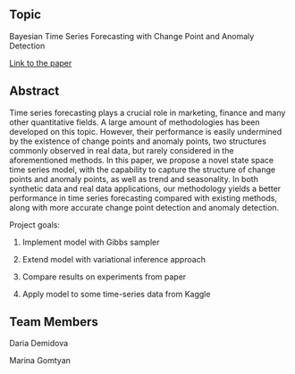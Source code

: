 ## Topic

Bayesian Time Series Forecasting with Change Point and Anomaly Detection

[Link to the paper](https://17a11ed1-a-62cb3a1a-s-sites.googlegroups.com/site/nipsts2017/NIPS_2017_TSW_paper_12.pdf?attachauth=ANoY7coz2w2i1MR63_W8_49OkiKIeN8rYF5YlbRPOACxEfnp0mtP2NxXwbrW7dnGe4rJPu6eIHmDO44wgLNi5WSyVnOGfPKA2f9IOWHG1VQIz06GzgHSz_k3rFLy_VHtRJ1DSvaPR7fT3SMDG_zzprg4zHoQoENkvnHXqOGz_bH0bCVErZnrGoJB3HDa-k3FrEAiKqySnD5YbOC8S7OuVoLN_8Nj0qYfxmzyjGtq_teg3Ftvz-iEsrE%3D&attredirects=0)



## Abstract

Time series forecasting plays a crucial role in marketing, finance and many other quantitative fields. A large amount of methodologies has been developed on this topic. However, their performance is easily undermined by the existence of change points and anomaly points, two structures commonly observed in real data, but rarely considered in the aforementioned methods. In this paper, we propose a novel state space time series model, with the capability to capture the structure of change points and anomaly points, as well as trend and seasonality. In both synthetic data and real data applications, our methodology yields a better performance in time series forecasting compared with existing methods, along with more accurate change point detection and anomaly detection.

Project goals:

1. Implement model with Gibbs sampler

2. Extend model with variational inference approach

3. Compare results on experiments from paper

4. Apply model to some time-series data from Kaggle



## Team Members

Daria Demidova

Marina Gomtyan
